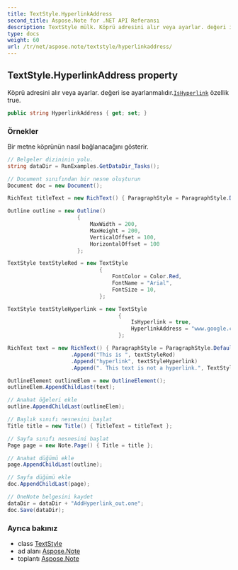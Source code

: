 ```yaml
---
title: TextStyle.HyperlinkAddress
second_title: Aspose.Note for .NET API Referansı
description: TextStyle mülk. Köprü adresini alır veya ayarlar. değeri ise ayarlanmalıdır.IsHyperlink özellik true.
type: docs
weight: 60
url: /tr/net/aspose.note/textstyle/hyperlinkaddress/
---
```

## TextStyle.HyperlinkAddress property

Köprü adresini alır veya ayarlar. değeri ise ayarlanmalıdır.[`IsHyperlink`](../ishyperlink/) özellik true.

```csharp
public string HyperlinkAddress { get; set; }
```

### Örnekler

Bir metne köprünün nasıl bağlanacağını gösterir.

```csharp
// Belgeler dizininin yolu.
string dataDir = RunExamples.GetDataDir_Tasks();

// Document sınıfından bir nesne oluşturun
Document doc = new Document();

RichText titleText = new RichText() { ParagraphStyle = ParagraphStyle.Default }.Append("Title!");

Outline outline = new Outline()
                      {
                          MaxWidth = 200,
                          MaxHeight = 200,
                          VerticalOffset = 100,
                          HorizontalOffset = 100
                      };

TextStyle textStyleRed = new TextStyle
                             {
                                 FontColor = Color.Red,
                                 FontName = "Arial",
                                 FontSize = 10,
                             };

TextStyle textStyleHyperlink = new TextStyle
                                   {
                                       IsHyperlink = true,
                                       HyperlinkAddress = "www.google.com"
                                   };

RichText text = new RichText() { ParagraphStyle = ParagraphStyle.Default }
                    .Append("This is ", textStyleRed)
                    .Append("hyperlink", textStyleHyperlink)
                    .Append(". This text is not a hyperlink.", TextStyle.Default);

OutlineElement outlineElem = new OutlineElement();
outlineElem.AppendChildLast(text);

// Anahat öğeleri ekle
outline.AppendChildLast(outlineElem);

// Başlık sınıfı nesnesini başlat
Title title = new Title() { TitleText = titleText };

// Sayfa sınıfı nesnesini başlat
Page page = new Note.Page() { Title = title };

// Anahat düğümü ekle
page.AppendChildLast(outline);

// Sayfa düğümü ekle
doc.AppendChildLast(page);

// OneNote belgesini kaydet
dataDir = dataDir + "AddHyperlink_out.one";
doc.Save(dataDir);
```

### Ayrıca bakınız

* class [TextStyle](../)
* ad alanı [Aspose.Note](../../textstyle/)
* toplantı [Aspose.Note](../../../)


